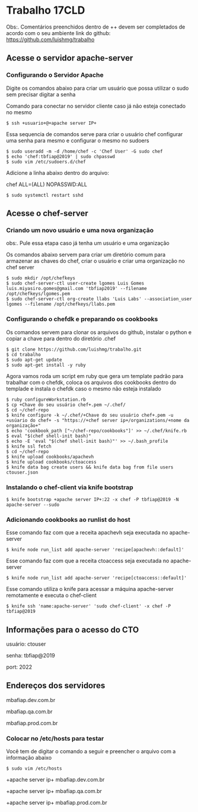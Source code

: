 # Trabalho 17CLD
Obs:. Comentários preenchidos dentro de ++ devem ser completados de acordo com o seu ambiente
link do github: https://github.com/luishmg/trabalho

## Acesse o servidor apache-server
### Configurando o Servidor Apache
Digite os comandos abaixo para criar um usuário que possa utilizar o sudo sem precisar digitar a senha

Comando para conectar no servidor cliente caso já não esteja conectado no mesmo

    $ ssh +usuario+@+apache server IP+

Essa sequencia de comandos serve para criar o usuário chef configurar uma senha para
mesmo e configurar o mesmo no sudoers

    $ sudo useradd -m -d /home/chef -c 'Chef User' -G sudo chef
    $ echo 'chef:tbfiap@2019' | sudo chpasswd
    $ sudo vim /etc/sudoers.d/chef

Adicione a linha abaixo dentro do arquivo:

chef ALL=(ALL) NOPASSWD:ALL

    $ sudo systemctl restart sshd

## Acesse o chef-server
### Criando um novo usuário e uma nova organização
obs:. Pule essa etapa caso já tenha um usuário e uma organização

Os comandos abaixo servem para criar um diretório comum para armazenar as chaves do chef,
criar o usuário e criar uma organização no chef server

    $ sudo mkdir /opt/chefkeys
    $ sudo chef-server-ctl user-create lgomes Luis Gomes luis.miyasiro.gomes@gmail.com 'tbfiap2019' --filename /opt/chefkeys/lgomes.pem
    $ sudo chef-server-ctl org-create llabs 'Luis Labs' --association_user lgomes --filename /opt/chefkeys/llabs.pem

### Configurando o chefdk e preparando os cookbooks

Os comandos servem para clonar os arquivos do github, instalar
o python e copiar a chave para dentro do diretório .chef

    $ git clone https://github.com/luishmg/trabalho.git 
    $ cd trabalho
    $ sudo apt-get update
    $ sudo apt-get install -y ruby

Agora vamos roda um script em ruby que gera um template padrão 
para trabalhar com o chefdk, coloca os arquivos dos cookbooks
dentro do templade e instala o chefdk caso o mesmo não esteja instalado

    $ ruby configureWorkstation.rb
    $ cp +Chave do seu usuário chef+.pem ~/.chef/
    $ cd ~/chef-repo 
    $ knife configure -k ~/.chef/+Chave do seu usuário chef+.pem -u +usúario do chef+ -s "https://+chef server ip+/organizations/+nome da organização+"
    $ echo 'cookbook_path ["~/chef-repo/cookbooks"]' >> ~/.chef/knife.rb
    $ eval "$(chef shell-init bash)"
    $ echo -E 'eval "$(chef shell-init bash)"' >> ~/.bash_profile
    $ knife ssl fetch
    $ cd ~/chef-repo 
    $ knife upload cookbooks/apachevh
    $ knife upload cookbooks/ctoaccess
    $ knife data bag create users && knife data bag from file users ctouser.json

### Instalando o chef-client via knife bootstrap

    $ knife bootstrap +apache server IP+:22 -x chef -P tbfiap@2019 -N apache-server --sudo

### Adicionando cookbooks ao runlist do host

Esse comando faz com que a receita apachevh seja executada no apache-server

    $ knife node run_list add apache-server 'recipe[apachevh::default]'

Esse comando faz com que a receita ctoaccess seja executada no apache-server

    $ knife node run_list add apache-server 'recipe[ctoaccess::default]'

Esse comando utiliza o knife para acessar a máquina apache-server remotamente e executa o chef-client

    $ knife ssh 'name:apache-server' 'sudo chef-client' -x chef -P tbfiap@2019

## Informações para o acesso do CTO
usuário: ctouser

senha: tbfiap@2019

port: 2022

## Endereços dos servidores
mbafiap.dev.com.br

mbafiap.qa.com.br

mbafiap.prod.com.br

### Colocar no /etc/hosts para testar
Você tem de digitar o comando a seguir e preencher o arquivo com a informação abaixo

    $ sudo vim /etc/hosts

+apache server ip+ mbafiap.dev.com.br 

+apache server ip+ mbafiap.qa.com.br 

+apache server ip+ mbafiap.prod.com.br 
